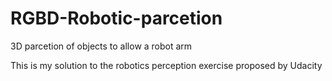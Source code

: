 # RGBD-Robotic-parcetion
3D parcetion of objects to allow a robot arm

This is my solution to the robotics perception exercise proposed by Udacity
